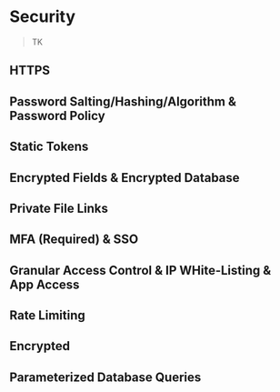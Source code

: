 # Security

> TK

## HTTPS

## Password Salting/Hashing/Algorithm & Password Policy

## Static Tokens

## Encrypted Fields & Encrypted Database

## Private File Links

## MFA (Required) & SSO

## Granular Access Control & IP WHite-Listing & App Access

## Rate Limiting

## Encrypted

## Parameterized Database Queries
